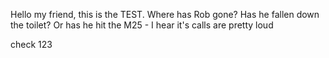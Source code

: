 Hello my friend, this is the TEST.
Where has Rob gone? Has he fallen down the toilet?
Or has he hit the M25 - I hear it's calls are pretty loud


check 123
